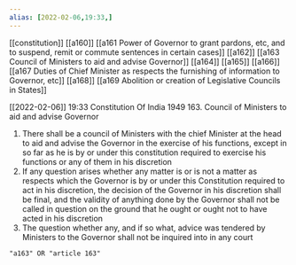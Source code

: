 ```yaml
---
alias: [2022-02-06,19:33,]
---
```

[[constitution]] [[a160]] [[a161 Power of Governor to grant pardons, etc, and to suspend, remit or commute sentences in certain cases]] [[a162]] [[a163 Council of Ministers to aid and advise Governor]] [[a164]] [[a165]] [[a166]] [[a167 Duties of Chief Minister as respects the furnishing of information to Governor, etc]] [[a168]] [[a169 Abolition or creation of Legislative Councils in States]]

[[2022-02-06]] 19:33
Constitution Of India 1949
163. Council of Ministers to aid and advise Governor
1) There shall be a council of Ministers with the chief Minister at the head to aid and advise the Governor in the exercise of his functions, except in so far as he is by or under this constitution required to exercise his functions or any of them in his discretion
2) If any question arises whether any matter is or is not a matter as respects which the Governor is by or under this Constitution required to act in his discretion, the decision of the Governor in his discretion shall be final, and the validity of anything done by the Governor shall not be called in question on the ground that he ought or ought not to have acted in his discretion
3) The question whether any, and if so what, advice was tendered by Ministers to the Governor shall not be inquired into in any court
```query
"a163" OR "article 163"
```